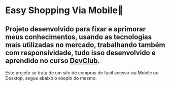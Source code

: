 <h1>Easy Shopping Via Mobile📱</h1>
<h2>Projeto desenvolvido para fixar e aprimorar meus conhecimentos, usando as tecnologias mais utilizadas no mercado, trabalhando também com responsividade, tudo isso desenvolvido e aprendido no curso 
<a href="https://aulas.devclub.com.br/m/courses" target="_blank" rel="noopener noreferrer">DevClub</a>.</h2>

<p> Este projeto se trata de um site de compras de facil acesso via Mobile ou Desktop, segue abaixo o exeplo do mesmo.
